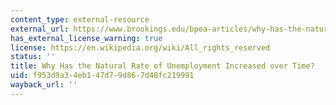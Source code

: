 ```yaml
---
content_type: external-resource
external_url: https://www.brookings.edu/bpea-articles/why-has-the-natural-rate-of-unemployment-increased-over-time/
has_external_license_warning: true
license: https://en.wikipedia.org/wiki/All_rights_reserved
status: ''
title: Why Has the Natural Rate of Unemployment Increased over Time?
uid: f953d9a3-4eb1-47d7-9d86-7d48fc219991
wayback_url: ''
---
```

